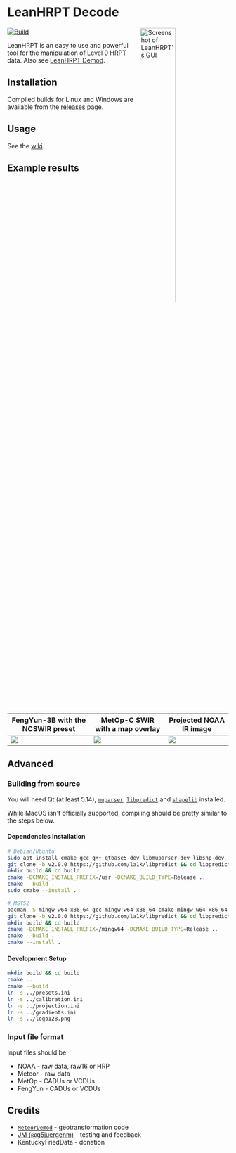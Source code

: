 # LeanHRPT Decode

<img alt="Screenshot of LeanHRPT's GUI" src="images/gui.webp" align="right" width="40%">

[![Build](https://github.com/Xerbo/LeanHRPT-Decode/actions/workflows/build.yml/badge.svg?branch=master)](https://github.com/Xerbo/LeanHRPT-Decode/actions/workflows/build.yml)

LeanHRPT is an easy to use and powerful tool for the manipulation of Level 0 HRPT data. Also see [LeanHRPT Demod](https://github.com/Xerbo/LeanHRPT-Demod).

## Installation

Compiled builds for Linux and Windows are available from the [releases](https://github.com/Xerbo/LeanHRPT-Decode/releases) page.

## Usage

See the [wiki](https://github.com/Xerbo/LeanHRPT-Decode/wiki).

## Example results

|FengYun-3B with the NCSWIR preset|MetOp-C SWIR with a map overlay|Projected NOAA IR image|
|-|-|-|
|![](images/fy.webp)|![](images/metop.webp)|![](images/ir.webp)|

## Advanced

### Building from source

You will need Qt (at least 5.14), [`muparser`](https://github.com/beltoforion/muparser), [`libpredict`](https://github.com/la1k/libpredict) and [`shapelib`](https://github.com/OSGeo/shapelib) installed.

While MacOS isn't officially supported, compiling should be pretty similar to the steps below.

#### Dependencies Installation

```sh
# Debian/Ubuntu
sudo apt install cmake gcc g++ qtbase5-dev libmuparser-dev libshp-dev
git clone -b v2.0.0 https://github.com/la1k/libpredict && cd libpredict
mkdir build && cd build
cmake -DCMAKE_INSTALL_PREFIX=/usr -DCMAKE_BUILD_TYPE=Release ..
cmake --build .
sudo cmake --install .
```

```sh
# MSYS2
pacman -S mingw-w64-x86_64-gcc mingw-w64-x86_64-cmake mingw-w64-x86_64-qt5-base mingw-w64-x86_64-muparser mingw-w64-x86_64-shapelib mingw-w64-x86_64-ninja git
git clone -b v2.0.0 https://github.com/la1k/libpredict && cd libpredict
mkdir build && cd build
cmake -DCMAKE_INSTALL_PREFIX=/mingw64 -DCMAKE_BUILD_TYPE=Release ..
cmake --build .
cmake --install .
```

#### Development Setup

```sh
mkdir build && cd build
cmake ..
cmake --build .
ln -s ../presets.ini
ln -s ../calibration.ini
ln -s ../projection.ini
ln -s ../gradients.ini
ln -s ../logo128.png
```

### Input file format

Input files should be:

 - NOAA - raw data, raw16 or HRP
 - Meteor - raw data
 - MetOp - CADUs or VCDUs
 - FengYun - CADUs or VCDUs

## Credits

 - [`MeteorDemod`](https://github.com/Digitelektro/MeteorDemod) - geotransformation code
 - [JM (@g5juergenm)](https://twitter.com/g5juergenm) - testing and feedback
 - KentuckyFriedData - donation

